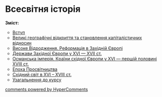 <div id="hypercomments_widget" class="js-hypercomments-widget invisible"></div>

# Всесвітня історія

<b>Зміст:</b><br>
<ul type="circle">
<li><a href="https://histmon59.ed-era.com/7/vstup.html">Вступ</a></li>
<li><a href="https://histmon59.ed-era.com/7/velyki_geografychni_vidkrittya.html">Великі географічні відкриття та становлення капіталістичних відносин</a></li>
<li><a href="https://histmon59.ed-era.com/7/vydrodzhennya_reformaciya.html">Високе Відродження. Реформація в Західній Європі</a></li>
<li><a href="https://histmon59.ed-era.com/7/derzhavy_zakhidnoyi_evropy.html">Держави Західної Європи у ХVІ — ХVІІ ст.</a></li>
<li><a href="https://histmon59.ed-era.com/7/osmanska_imperiya_krayiny_skhidnoyi_evropy.html">Османська імперія. Країни східної Європи у XVI — першій половині XVIII ст.</a></li>
<li><a href="https://histmon59.ed-era.com/7/epokha_prosvytnyctva.html">Епоха Просвітництва</a></li>
<li><a href="https://histmon59.ed-era.com/7/skhidniy_svyt.html">Східний світ в ХVІ – ХVІІІ ст.</a></li>
<li><a href="https://histmon59.ed-era.com/7/uzagalnennya.html">Узагальнення  до курсу</a></li>
</ul>

<div class="js-hypercomments-container">
<a href="http://hypercomments.com" class="hc-link" title="comments widget">comments powered by HyperComments</a>
</div>
